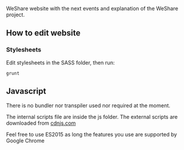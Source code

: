 WeShare website with the next events and explanation of the WeShare project.

## How to edit website

### Stylesheets

Edit stylesheets in the SASS folder, then run:

```
grunt
```

## Javascript

There is no bundler nor transpiler used nor required at the moment.

The internal scripts file are inside the js folder.
The external scripts are downloaded from [cdnjs.com](https://www.cdnjs.com)

Feel free to use ES2015 as long the features you use are supported by Google Chrome
